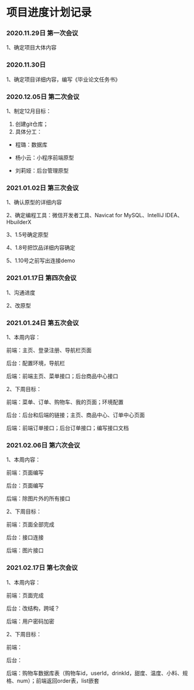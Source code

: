# 项目进度计划记录

### **2020.11.29日 第一次会议**

1、确定项目大体内容

### **2020.11.30日**

1、确定项目详细内容，编写《毕业论文任务书》

### **2020.12.05日 第二次会议**

1、制定12月目标：

1. 创建git仓库；
2. 具体分工：

- 程璐：数据库

- 杨小云：小程序前端原型

- 刘莉娅：后台管理原型


### **2021.01.02日 第三次会议**

1、确认原型的详细内容

2、确定编程工具：微信开发者工具、Navicat for MySQL、IntelliJ IDEA、HbuilderX

3、1.5号确定原型

4、1.8号把饮品详细内容确定

5、1.10号之前写出连接demo

### **2021.01.17日 第四次会议**

1、沟通进度

2、改原型

### **2021.01.24日 第五次会议**

1、本周内容：

前端：主页、登录注册、导航栏页面

后台：配置环境，导航栏

后端：前端主页、菜单接口；后台商品中心接口

2、下周目标：

前端：菜单、订单、购物车、我的页面；环境配置

后台：后台和后端的链接；主页、商品中心、订单中心页面

后端：前端订单接口；后台订单接口；编写接口文档

### **2021.02.06日 第六次会议**

1、本周内容：

前端：页面编写

后台：页面编写

后端：除图片外的所有接口

2、下周目标：

前端：页面全部完成

后台：接口连接

后端：图片接口

### **2021.02.17日 第七次会议**

1、本周内容：

前端：页面完成

后台：改结构，跨域？

后端：用户密码加密

2、下周目标：

前端：

后台：

后端：购物车数据库表（购物车id，userId，drinkId，甜度、温度、小料、规格、num）；前端返回order表，list嵌套